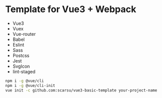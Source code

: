 # Template for Vue3 + Webpack

- Vue3
- Vuex
- Vue-router
- Babel
- Eslint
- Sass
- Postcss
- Jest
- SvgIcon
- lint-staged

```bash
npm i -g @vue/cli
npm i -g @vue/cli-init
vue init -c github.com:scarsu/vue3-basic-template your-project-name
```
